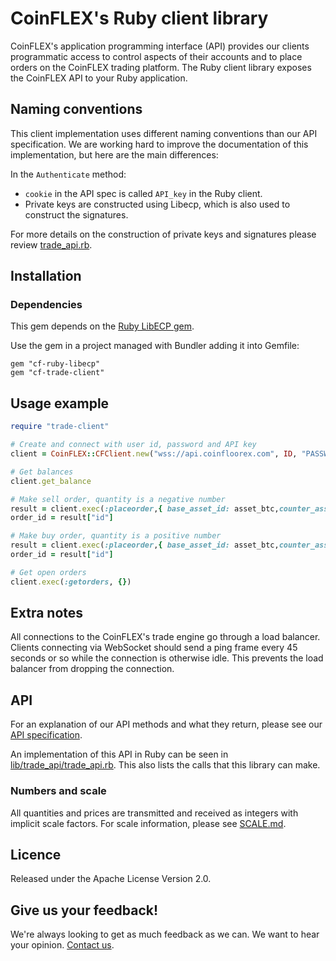 # CoinFLEX's Ruby client library

CoinFLEX's application programming interface (API) provides our clients
programmatic access to control aspects of their accounts and to place orders on
the CoinFLEX trading platform. The Ruby client library exposes the CoinFLEX
API to your Ruby application.

## Naming conventions

This client implementation uses different naming conventions than our API
specification. We are working hard to improve the documentation of this
implementation, but here are the main differences:

In the `Authenticate` method:
* `cookie` in the API spec is called `API_key` in the Ruby client.
* Private keys are constructed using Libecp, which is also used to construct
  the signatures.

For more details on the construction of private keys and signatures please
review [trade_api.rb].


## Installation

### Dependencies

This gem depends on the [Ruby LibECP gem](https://github.com/coinflex-exchange/ruby-libecp).

Use the gem in a project managed with Bundler adding it into Gemfile:

    gem "cf-ruby-libecp"
    gem "cf-trade-client"


## Usage example

```ruby
require "trade-client"

# Create and connect with user id, password and API key
client = CoinFLEX::CFClient.new("wss://api.coinfloorex.com", ID, "PASSWORD", "API_KEY")

# Get balances
client.get_balance

# Make sell order, quantity is a negative number
result = client.exec(:placeorder,{ base_asset_id: asset_btc,counter_asset_id: asset_gbp, quantity: -100000000, price: 1000 })
order_id = result["id"]

# Make buy order, quantity is a positive number
result = client.exec(:placeorder,{ base_asset_id: asset_btc,counter_asset_id: asset_gbp, quantity: 100000000, price: 100 })
order_id = result["id"]

# Get open orders
client.exec(:getorders, {})
```


## Extra notes

All connections to the CoinFLEX's trade engine go through a load balancer.
Clients connecting via WebSocket should send a ping frame every 45 seconds or
so while the connection is otherwise idle. This prevents the load balancer from
dropping the connection.


## API

For an explanation of our API methods and what they return, please see our [API
specification](https://github.com/coinflex-exchange/API).

An implementation of this API in Ruby can be seen in
[lib/trade_api/trade_api.rb][trade_api.rb]. This also lists the calls that this
library can make.

### Numbers and scale

All quantities and prices are transmitted and received as integers with
implicit scale factors. For scale information, please see
[SCALE.md](https://github.com/coinflex-exchange/API/blob/master/SCALE.md).


## Licence

Released under the Apache License Version 2.0.


## Give us your feedback!

We're always looking to get as much feedback as we can. We want to hear your
opinion. [Contact us](http://support.coinflex-exchange.co.uk/).


[trade_api.rb]: https://github.com/coinflex-exchange/ruby-client/blob/master/lib/trade_api/trade_api.rb

